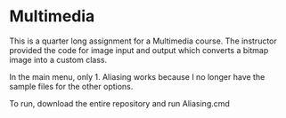 Multimedia
==========


This is a quarter long assignment for a Multimedia course.
The instructor provided the code for image input and output which converts a bitmap image into a custom class.

In the main menu, only 1. Aliasing works because I no longer have the sample files for the other options.

To run, download the entire repository and run Aliasing.cmd
